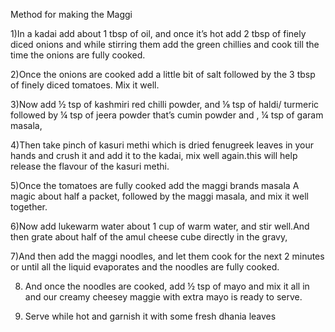 Method for making the Maggi


1)In a kadai add about 1 tbsp of oil, and once it’s hot add 2 tbsp of finely diced onions and while stirring them add the green chillies and cook till the time the onions are fully cooked.

2)Once the onions are cooked add a little bit of salt followed by the 3 tbsp of finely diced tomatoes. Mix it well.

3)Now add ½ tsp of kashmiri red chilli powder, and ⅛ tsp of haldi/ turmeric followed by ¼ tsp of jeera powder that’s cumin powder and , ¼ tsp of garam masala,

4)Then take pinch of kasuri methi which is dried fenugreek leaves in your hands and crush it and add it to the kadai, mix well again.this will help release the flavour of the kasuri methi.

5)Once the tomatoes are fully cooked add the maggi brands masala A magic about half a packet, followed by the maggi masala, and mix it well together.

6)Now add lukewarm water about 1 cup of warm water, and stir well.And then grate about half of the amul cheese cube directly in the gravy,

7)And then add the maggi noodles, and let them cook for the next 2 minutes or until all the liquid evaporates and the noodles are fully cooked.

8) And once the noodles are cooked, add ½ tsp of mayo and mix it all in and our creamy cheesey maggie with extra mayo is ready to serve.

9) Serve while hot and garnish it with some fresh dhania leaves